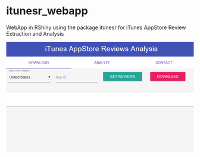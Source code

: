 # itunesr_webapp
WebApp in RShiny using the package itunesr for iTunes AppStore Review Extraction and Analysis

![Screenshot](itunes_webapp_screenshot.PNG)
